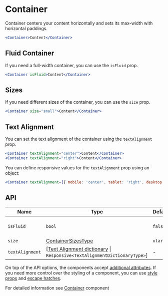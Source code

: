 # Container

Container centers your content horizontally and sets its max-width with horizontal paddings.

```jsx
<Container>Content</Container>
```

## Fluid Container

If you need a full-width container, you can use the `isFluid` prop.

```jsx
<Container isFluid>Content</Container>
```

## Sizes

If you need different sizes of the container, you can use the `size` prop.

```jsx
<Container size="small">Content</Container>
```

## Text Alignment

You can set the text alignment of the container using the `textAlignment` prop.

```jsx
<Container textAlignment="center">Content</Container>
<Container textAlignment="right">Content</Container>
```

You can define responsive values for the `textAlignment` prop using an object:

```jsx
<Container textAlignment={{ mobile: 'center', tablet: 'right', desktop: 'left' }}>Responsive text alignment</Container>
```

## API

| Name            | Type                                                                                              | Default  | Required | Description                 |
| --------------- | ------------------------------------------------------------------------------------------------- | -------- | -------- | --------------------------- |
| `isFluid`       | `bool`                                                                                            | `false`  | ✕        | If true, Container is fluid |
| `size`          | [ContainerSizesType][readme-generated-types]                                                      | `xlarge` | ✕        | Size variant                |
| `textAlignment` | \[[Text Alignment dictionary][dictionary-alignment] \| `Responsive<TextAlignmentDictionaryType>`] | -        | ✕        | Text alignment              |

On top of the API options, the components accept [additional attributes][readme-additional-attributes].
If you need more control over the styling of a component, you can use [style props][readme-style-props]
and [escape hatches][readme-escape-hatches].

For detailed information see [Container][web-container] component

[dictionary-alignment]: https://github.com/lmc-eu/spirit-design-system/tree/main/docs/DICTIONARIES.md#alignment
[readme-additional-attributes]: https://github.com/lmc-eu/spirit-design-system/blob/main/packages/web-react/README.md#additional-attributes
[readme-escape-hatches]: https://github.com/lmc-eu/spirit-design-system/blob/main/packages/web-react/README.md#escape-hatches
[readme-generated-types]: https://github.com/lmc-eu/spirit-design-system/blob/main/packages/web-react/README.md#types-generated-from-design-tokens
[readme-style-props]: https://github.com/lmc-eu/spirit-design-system/blob/main/packages/web-react/README.md#style-props
[web-container]: https://github.com/lmc-eu/spirit-design-system/blob/main/packages/web/src/scss/components/Container/README.md
